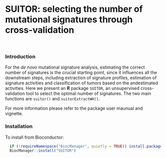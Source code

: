 # SUITOR: selecting the number of mutational signatures through cross-validation
<br/>

### Introduction
For the  _de novo_ mutational signature analysis, 
estimating the correct number of signatures is the crucial starting point, 
since it influences all the downstream steps, including extraction of signature profiles,
 estimation of signature activities and classification of tumors based on the andestimated activities.
 Here we present an **R** package `SUITOR`, an unsupervised cross-validation tool to select 
the optimal number of signatures. 
The two main functions are `suitor()` and `suitorExtractWH()`.

For more information please refer to the package user maunual and vignette.
<br/>

### Installation
To install from Bioconductor:
```r
  if (!requireNamespace("BiocManager", quietly = TRUE)) install.packages("BiocManager") 
  BiocManager::install("SUITOR") 
```
